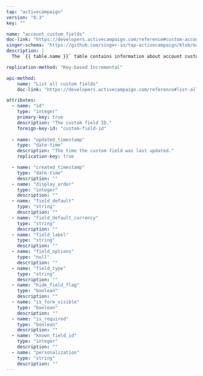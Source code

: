 ```yaml
---
tap: "activecampaign"
version: "0.3"
key: ""

name: "account_custom_fields"
doc-link: "https://developers.activecampaign.com/reference#custom-account-fields-1"
singer-schema: "https://github.com/singer-io/tap-activecampaign/blob/master/tap_activecampaign/schemas/account_custom_fields.json"
description: |
  The `{{ table.name }}` table contains information about account custom fields in your {{ integration.display_name }} account.

replication-method: "Key-based Incremental"

api-method:
    name: "List all custom fields"
    doc-link: "https://developers.activecampaign.com/reference#list-all-custom-fields"

attributes:
  - name: "id"
    type: "integer"
    primary-key: true
    description: "The custom field ID."
    foreign-key-id: "custom-field-id"
  
  - name: "updated_timestamp"
    type: "date-time"
    description: "The time the custom field was last updated."
    replication-key: true

  - name: "created_timestamp"
    type: "date-time"
    description: ""
  - name: "display_order"
    type: "integer"
    description: ""
  - name: "field_default"
    type: "string"
    description: ""
  - name: "field_default_currency"
    type: "string"
    description: ""
  - name: "field_label"
    type: "string"
    description: ""
  - name: "field_options"
    type: "null"
    description: ""
  - name: "field_type"
    type: "string"
    description: ""
  - name: "hide_field_flag"
    type: "boolean"
    description: ""
  - name: "is_form_visible"
    type: "boolean"
    description: ""
  - name: "is_required"
    type: "boolean"
    description: ""
  - name: "known_field_id"
    type: "integer"
    description: ""
  - name: "personalization"
    type: "string"
    description: ""
---
```

